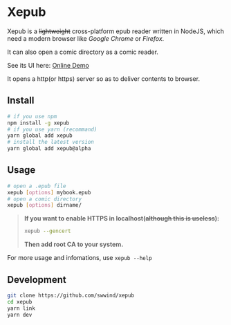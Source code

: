 # Xepub

Xepub is a ~~lightweight~~ cross-platform epub reader written in NodeJS, which need a modern browser like *Google Chrome* or *Firefox*.

It can also open a comic directory as a comic reader.

See its UI here: [Online Demo](https://hk.swwind.me:23333)

It opens a http(or https) server so as to deliver contents to browser.

## Install

```bash
# if you use npm
npm install -g xepub
# if you use yarn (recommand)
yarn global add xepub
# install the latest version
yarn global add xepub@alpha
```

## Usage

```bash
# open a .epub file
xepub [options] mybook.epub
# open a comic directory
xepub [options] dirname/
```

> **If you want to enable HTTPS in localhost(~~although this is useless~~):**
> 
> ```bash
> xepub --gencert
> ```
> 
> **Then add root CA to your system.**

For more usage and infomations, use `xepub --help`

## Development

```bash
git clone https://github.com/swwind/xepub
cd xepub
yarn link
yarn dev
```
